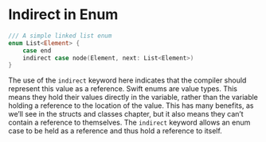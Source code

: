 # Indirect in Enum

```swift
/// A simple linked list enum
enum List<Element> {
	case end
	indirect case node(Element, next: List<Element>)
}
```

The use of the `indirect` keyword here indicates that the compiler should
represent this value as a reference. Swift enums are value types. This means
they hold their values directly in the variable, rather than the variable
holding a reference to the location of the value. This has many benefits, as
we’ll see in the structs and classes chapter, but it also means they can’t
contain a reference to themselves. The `indirect` keyword allows an enum case to
be held as a reference and thus hold a reference to itself.
